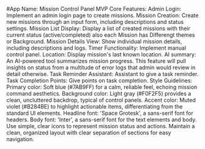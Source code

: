#App Name: Mission Control Panel MVP
Core Features:
Admin Login: Implement an admin login page to create missions.
Mission Creation: Create new missions through an input form, including descriptions and status settings.
Mission List Display: Display a list of created missions with their current status (active/completed) also each Mission has Differengt themes or Background.
Mission Details View: Show individual mission details, including descriptions and logs.
Timer Functionality: Implement manual control panel.
Location: Display mission's last known location.
AI summary: An AI-powered tool summarizes mission progress. This feature will pull insights on status from a multitude of error logs that admin would review in detail otherwise.
Task Reminder Assistant: Assistant to give a task reminder.
Task Completion Points: Give points on task completion.
Style Guidelines:
Primary color: Soft blue (#7AB9FF) for a calm, reliable feel, echoing mission command aesthetics.
Background color: Light gray (#F0F2F5) provides a clean, uncluttered backdrop, typical of control panels.
Accent color: Muted violet (#B284BE) to highlight actionable items, differentiating from the standard UI elements.
Headline font: 'Space Grotesk', a sans-serif font for headers.
Body font: 'Inter', a sans-serif font for the text elements and body.
Use simple, clear icons to represent mission status and actions.
Maintain a clean, organized layout with clear separation of sections for easy navigation.
